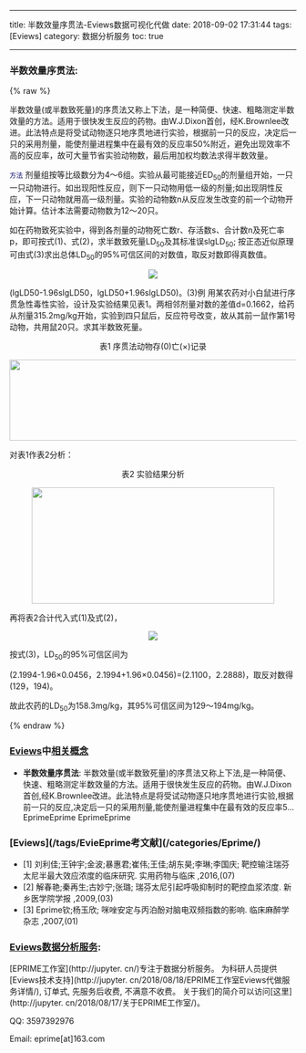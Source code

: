 
---
title: 半数效量序贯法-Eviews数据可视化代做
date: 2018-09-02 17:31:44
tags: [Eviews]
category: 数据分析服务
toc: true

---



<span></span>
<!-- more -->



### 半数效量序贯法:

{% raw %}
<div class="p1">半数效量(或半数致死量)的序贯法又称上下法，是一种简便、快速、粗略测定半数效量的方法。适用于很快发生反应的药物。由W.J.Dixon首创，经K.Brownlee改进。此法特点是将受试动物逐只地序贯地进行实验，根据前一只的反应，决定后一只的采用剂量，能使剂量进程集中在最有效的反应率50%附近，避免出现效率不高的反应率，故可大量节省实验动物数，最后用加权均数法求得半数效量。

<p><font color="#0A0A6C"><small>方法</small></font> 剂量组按等比级数分为4～6组。实验从最可能接近ED<sub>50</sub>的剂量组开始，一只一只动物进行。如出现阳性反应，则下一只动物用低一级的剂量;如出现阴性反应，下一只动物就用高一级剂量。实验的动物数n从反应发生改变的前一个动物开始计算。估计本法需要动物数为12～20只。

</p><p>如在药物致死实验中，得到各剂量的动物死亡数r、存活数s、合计数n及死亡率p，即可按式(1)、式(2)，求半数致死量LD<sub>50</sub>及其标准误slgLD<sub>50</sub>; 按正态近似原理可由式(3)求出总体LD<sub>50</sub>的95%可信区间的对数值，取反对数即得真数值。</p><p align="center"><img imgpath="/CRFDPIC/R200612059/R200612059.0206.6.png" align="absmiddle" src="/CRFDPIC/R200612059/R200612059.0206.6.gif"></p>

<p>(lgLD50-1.96slgLD50，lgLD50+1.96slgLD50)。(3)例 用某农药对小白鼠进行序贯急性毒性实验，设计及实验结果见表1。两相邻剂量对数的差值d=0.1662，给药从剂量315.2mg/kg开始，实验到四只鼠后，反应符号改变，故从其前一鼠作第1号动物，共用鼠20只。求其半数致死量。

</p><p></p><p align="center">表1 序贯法动物存(0)亡(×)记录</p><p align="center"><span class="imgdiv" style="text-align:center;"><img onclick="zoomPic(this);" align="absmiddle" width="620" height="142" src="/CRFDPIC/R200612059/R200612059.0206.9.png"></span></p>

<p>对表1作表2分析：

</p><p></p><p align="center">表2 实验结果分析</p><p align="center"><span class="imgdiv" style="text-align:center;"><img onclick="zoomPic(this);" align="absmiddle" width="426" height="204" src="/CRFDPIC/R200612059/R200612059.0206.11.png"></span></p>

再将表2合计代入式(1)及式(2)，<p align="center"><img imgpath="/CRFDPIC/R200612059/R200612059.0206.13.png" align="absmiddle" src="/CRFDPIC/R200612059/R200612059.0206.13.gif"></p>

<p>按式(3)，LD<sub>50</sub>的95%可信区间为

</p><p>(2.1994-1.96×0.0456，2.1994+1.96×0.0456)=(2.1100，2.2888)，取反对数得(129，194)。

</p><p>故此农药的LD<sub>50</sub>为158.3mg/kg，其95%可信区间为129～194mg/kg。</p></div>
{% endraw %}



### [Eviews](/tags/Eviews/)中[相关概念](/categories/数据分析服务)

- **半数效量序贯法**: 半数效量(或半数致死量)的序贯法又称上下法,是一种简便、快速、粗略测定半数效量的方法。适用于很快发生反应的药物。由W.J.Dixon首创,经K.Brownlee改进。此法特点是将受试动物逐只地序贯地进行实验,根据前一只的反应,决定后一只的采用剂量,能使剂量进程集中在最有效的反应率5...
EprimeEprime
EprimeEprime
### [Eviews](/tags/EvieEprime考文献](/categories/Eprime/)

- [1]  刘利佳;王钟宇;金波;暴惠君;崔伟;王佳;胡东昊;李琳;李国庆; 靶控输注瑞芬太尼半最大效应浓度的临床研究. 实用药物与临床 ,2016,(07)
- [2]  解春艳;秦再生;古妙宁;张璐; 瑞芬太尼引起呼吸抑制时的靶控血浆浓度. 新乡医学院学报 ,2009,(03)
- [3]  Eprime钦;杨玉欣; 咪唑安定与丙泊酚对脑电双频指数的影响. 临床麻醉学杂志 ,2007,(01)


### [Eviews](/tags/Eviews/)[数据分析服务](/categories/数据分析服务/):
[EPRIME工作室](http://jupyter. cn/)专注于数据分析服务。
为科研人员提供[Eviews技术支持](http://jupyter. cn/2018/08/18/EPRIME工作室Eviews代做服务详情/), 订单式, 先服务后收费, 不满意不收费。
关于我们的简介可以访问[这里](http://jupyter. cn/2018/08/17/关于EPRIME工作室/)。

QQ: 3597392976

Email: eprime[at]163.com


